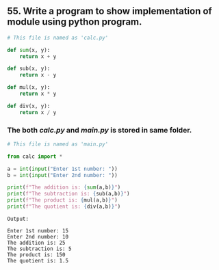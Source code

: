 ## 55. Write a program to show implementation of module using python program.

```python
# This file is named as 'calc.py'

def sum(x, y):
    return x + y

def sub(x, y):
    return x - y

def mul(x, y):
    return x * y

def div(x, y):
    return x / y
```

<strong></strong>
### The both <b><em>calc.py</em></b> and <b><em>main.py</em></b> is stored in same folder.

```python
# This file is named as 'main.py'

from calc import *

a = int(input("Enter 1st number: "))
b = int(input("Enter 2nd number: "))

print(f"The addition is: {sum(a,b)}")
print(f"The subtraction is: {sub(a,b)}")
print(f"The product is: {mul(a,b)}")
print(f"The quotient is: {div(a,b)}")
```

```
Output:

Enter 1st number: 15
Enter 2nd number: 10
The addition is: 25
The subtraction is: 5
The product is: 150
The quotient is: 1.5
```